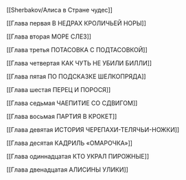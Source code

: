 [[Sherbakov/Алиса в Стране чудес]]

[[Глава первая В НЕДРАХ КРОЛИЧЬЕЙ НОРЫ]]

[[Глава вторая МОРЕ СЛЕЗ]]

[[Глава третья ПОТАСОВКА С ПОДТАСОВКОЙ]]

[[Глава четвертая КАК ЧУТЬ НЕ УБИЛИ БИЛЛИ]]

[[Глава пятая ПО ПОДСКАЗКЕ ШЕЛКОПРЯДА]]

[[Глава шестая ПЕРЕЦ И ПОРОСЯ]]

[[Глава седьмая ЧАЕПИТИЕ СО СДВИГОМ]]

[[Глава восьмая ПАРТИЯ В КРОКЕТ]]

[[Глава девятая ИСТОРИЯ ЧЕРЕПАХИ-ТЕЛЯЧЬИ-НОЖКИ]]

[[Глава десятая КАДРИЛЬ «ОМАРОЧКА»]]

[[Глава одиннадцатая КТО УКРАЛ ПИРОЖНЫЕ]]

[[Глава двенадцатая АЛИСИНЫ УЛИКИ]]